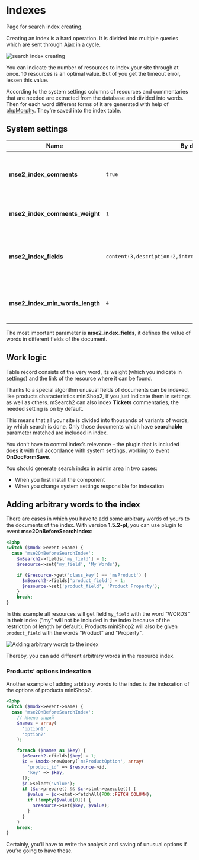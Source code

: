 # Indexes

Page for search index creating.

Creating an index is a hard operation. It is divided into multiple queries which are sent through Ajax in a cycle.

![search index creating](https://file.modx.pro/files/e/8/a/e8abae2883fc9b722910b31930910d09.png)

You can indicate the number of resources to index your site through at once.
10 resources is an optimal value.
But of you get the timeout error, lessen this value.

According to the system settings columns of resources and commentaries that are needed are extracted from the database and divided into words.
Then for each word different forms of it are generated with help of [phpMorphy][1]. They’re saved into the index table.

## System settings

Name                            | By default                                                    | Description
--------------------------------|---------------------------------------------------------------|-------------------------------------------------------------------------------------------
**mse2_index_comments**         | `true`                                                        | Activate the indexation of commentaries for component **Tickets**
**mse2_index_comments_weight**  | `1`                                                           | Search weight of a word from the commentary
**mse2_index_fields**           | `content:3,description:2,introtext:2,pagetitle:3,longtitle:3` | Indexation of the resource fields setting. Name of the field and its weight after a colon.
**mse2_index_min_words_length** | `4`                                                           | Minimal length of a word for its participation in search.

The most important parameter is **mse2_index_fields**, it defines the value of words in different fields of the document.

## Work logic

Table record consists of the very word, its weight (which you indicate in settings) and the link of the resource where it can be found.

Thanks to a special algorithm unusual fields of documents can be indexed, like products characteristics miniShop2, if you just indicate them in settings as well as others.
mSearch2 can also index **Tickets** commentaries, the needed setting is on by default.

This means that all your site is divided into thousands of variants of words, by which search is done.
Only those documents which have **searchable** parameter matched are included in index.

You don’t have to control index’s relevance – the plugin that is included does it with full accordance with system settings, working to event **OnDocFormSave**.

You should generate search index in admin area in two cases:

- When you first install the component
- When you change system settings responsible for indexation

## Adding arbitrary words to the index

There are cases in which you have to add some arbitrary words of yours to the documents of the index. With version **1.5.2-pl**, you can use plugin to event **mse2OnBeforeSearchIndex**:

```php
<?php
switch ($modx->event->name) {
  case 'mse2OnBeforeSearchIndex':
    $mSearch2->fields['my_field'] = 1;
    $resource->set('my_field', 'My Words');

    if ($resource->get('class_key') == 'msProduct') {
      $mSearch2->fields['product_field'] = 1;
      $resource->set('product_field', 'Product Property');
    }
    break;
}
```

In this example all resources will get field `my_field` with the word "WORDS" in their index ("my" will not be included in the index because of the restriction of length by default). Products miniShop2 will also be given `product_field` with the words "Product" and "Property".

![Adding arbitrary words to the index](https://file.modx.pro/files/5/7/9/579567140e4f4e8667380edd9ee2b224.png)

Thereby, you can add different arbitrary words in the resource index.

### Products’ options indexation

Another example of adding arbitrary words to the index is the indexation of the options of products miniShop2.

```php
<?php
switch ($modx->event->name) {
  case 'mse2OnBeforeSearchIndex':
    // Имена опций
    $names = array(
      'option1',
      'option2'
    );

    foreach ($names as $key) {
      $mSearch2->fields[$key] = 1;
      $c = $modx->newQuery('msProductOption', array(
        'product_id' => $resource->id,
        'key' => $key,
      ));
      $c->select('value');
      if ($c->prepare() && $c->stmt->execute()) {
        $value = $c->stmt->fetchAll(PDO::FETCH_COLUMN);
        if (!empty($value[0])) {
          $resource->set($key, $value);
        }
      }
    }
    break;
}
```

Certainly, you’ll have to write the analysis and saving of unusual options if you’re going to have those.

[1]: http://phpmorphy.sourceforge.net/dokuwiki/
